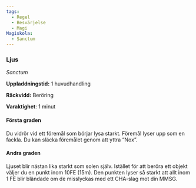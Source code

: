 ```yaml
---
tags:
  - Regel
  - Besvärjelse
  - Magi
Magiskola:
  - Sanctum
---
```

### Ljus
*Sanctum*

**Uppladdningstid:** 1 huvudhandling

**Räckvidd:** Beröring

**Varaktighet**: 1 minut

#### Första graden
Du vidrör vid ett föremål som börjar lysa starkt. Föremål lyser upp som en fackla. Du kan släcka föremålet genom att yttra “Nox”.

#### Andra graden
Ljuset blir nästan lika starkt som solen själv. Istället för att beröra ett objekt väljer du en punkt inom 10FE (15m). Den punkten lyser så starkt att allt inom 1 FE blir bländade om de misslyckas med ett CHA-slag mot din MMSG.  